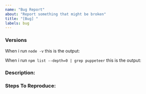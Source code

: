 ```yaml
---
name: "Bug Report"
about: "Report something that might be broken"
title: "[Bug] "
labels: bug
---
```


### Versions

When i run `node -v` this is the output:

When i run `npm list --depth=0 | grep puppeteer` this is the output:

### Description:

<!-- Describe what is the problem you're having with as much detail as possible -->

### Steps To Reproduce:

<!-- Describe the reproducible steps of the issue, preferable with some code -->
